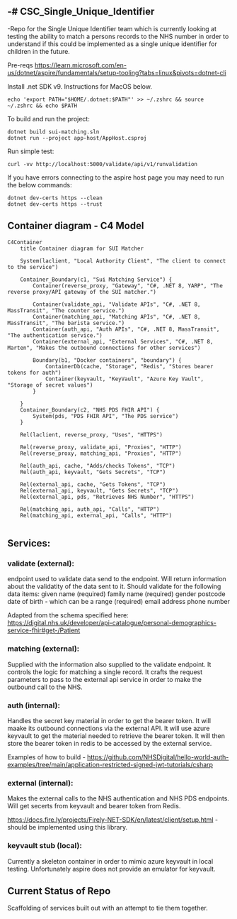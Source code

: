 -# CSC_Single_Unique_Identifier
-
-Repo for the Single Unique Identifier team which is currently looking at testing the ability to match a persons records to the NHS number in order to understand if this could be implemented as a single unique identifier for children in the future.

Pre-reqs
https://learn.microsoft.com/en-us/dotnet/aspire/fundamentals/setup-tooling?tabs=linux&pivots=dotnet-cli

Install .net SDK v9. Instructions for MacOS below.

```curl -sSL https://dot.net/v1/dotnet-install.sh | bash -s -- --version 9.0.102 --install-dir "$HOME/.dotnet
echo 'export PATH="$HOME/.dotnet:$PATH"' >> ~/.zshrc && source ~/.zshrc && echo $PATH
```

To build and run the project:
```
dotnet build sui-matching.sln
dotnet run --project app-host/AppHost.csproj
```
Run simple test:
```
curl -vv http://localhost:5000/validate/api/v1/runvalidation
```
If you have errors connecting to the aspire host page you may need to run the below commands:
```
dotnet dev-certs https --clean
dotnet dev-certs https --trust
```

## Container diagram - C4 Model

```mermaid
C4Container
	title Container diagram for SUI Matcher

	System(laclient, "Local Authority Client", "The client to connect to the service")

	Container_Boundary(c1, "Sui Matching Service") {
		Container(reverse_proxy, "Gateway", "C#, .NET 8, YARP", "The reverse proxy/API gateway of the SUI matcher.")

		Container(validate_api, "Validate APIs", "C#, .NET 8, MassTransit", "The counter service.")
		Container(matching_api, "Matching APIs", "C#, .NET 8, MassTransit", "The barista service.")
		Container(auth_api, "Auth APIs", "C#, .NET 8, MassTransit", "The authentication service.")
		Container(external_api, "External Services", "C#, .NET 8, Marten", "Makes the outbound connections for other services")
		
		Boundary(b1, "Docker containers", "boundary") {
			ContainerDb(cache, "Storage", "Redis", "Stores bearer tokens for auth")
			Container(keyvault, "KeyVault", "Azure Key Vault", "Storage of secret values")
		}

	}
    Container_Boundary(c2, "NHS PDS FHIR API") {
		System(pds, "PDS FHIR API", "The PDS service")
    }

	Rel(laclient, reverse_proxy, "Uses", "HTTPS")
	
	Rel(reverse_proxy, validate_api, "Proxies", "HTTP")
	Rel(reverse_proxy, matching_api, "Proxies", "HTTP")

	Rel(auth_api, cache, "Adds/checks Tokens", "TCP")
    Rel(auth_api, keyvault, "Gets Secrets", "TCP")

    Rel(external_api, cache, "Gets Tokens", "TCP")
    Rel(external_api, keyvault, "Gets Secrets", "TCP")
    Rel(external_api, pds, "Retrieves NHS Number", "HTTPS")
	
	Rel(matching_api, auth_api, "Calls", "HTTP")
    Rel(matching_api, external_api, "Calls", "HTTP")
	
```

## Services:

### validate (external):
endpoint used to validate data send to the endpoint. Will return information about the validatity of the data sent to it. Should validate for the following data items:
given name (required)
family name (required)
gender
postcode
date of birth - which can be a range (required)
email address
phone number

Adapted from the schema specified here:
https://digital.nhs.uk/developer/api-catalogue/personal-demographics-service-fhir#get-/Patient

### matching (external):
Supplied with the information also supplied to the validate endpoint. It controls the logic for matching a single record. It crafts the request parameters to pass to the external api service in order to make the outbound call to the NHS.

### auth (internal):
Handles the secret key material in order to get the bearer token. It will maake its outbound connections via the external API. It will use azure keyvault to get the material needed to retrieve the bearer token. It will then store the bearer token in redis to be accessed by the external service.

Examples of how to build - https://github.com/NHSDigital/hello-world-auth-examples/tree/main/application-restricted-signed-jwt-tutorials/csharp

### external (internal):
Makes the external calls to the NHS authentication and NHS PDS endpoints. Will get secerts from keyvault and bearer token from Redis.

https://docs.fire.ly/projects/Firely-NET-SDK/en/latest/client/setup.html - should be implemented using this library.

### keyvault stub (local):
Currently a skeleton container in order to mimic azure keyvault in local testing. Unfortunately aspire does not provide an emulator for keyvault.

## Current Status of Repo
Scaffolding of services built out with an attempt to tie them together.
